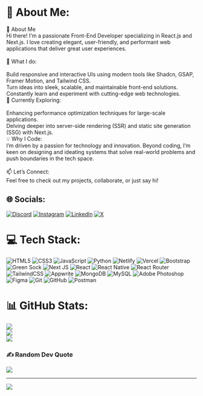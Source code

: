 # 💫 About Me:
👋 About Me<br>Hi there! I'm a passionate Front-End Developer specializing in React.js and Next.js. I love creating elegant, user-friendly, and performant web applications that deliver great user experiences.<br><br>🔭 What I do:<br><br>Build responsive and interactive UIs using modern tools like Shadcn, GSAP, Framer Motion, and Tailwind CSS.<br>Turn ideas into sleek, scalable, and maintainable front-end solutions.<br>Constantly learn and experiment with cutting-edge web technologies.<br>🌱 Currently Exploring:<br><br>Enhancing performance optimization techniques for large-scale applications.<br>Delving deeper into server-side rendering (SSR) and static site generation (SSG) with Next.js.<br>💡 Why I Code:<br>I’m driven by a passion for technology and innovation. Beyond coding, I’m keen on designing and ideating systems that solve real-world problems and push boundaries in the tech space.<br><br>📫 Let’s Connect:<br>Feel free to check out my projects, collaborate, or just say hi!


## 🌐 Socials:
[![Discord](https://img.shields.io/badge/Discord-%237289DA.svg?logo=discord&logoColor=white)](https://discord.gg/edyting) [![Instagram](https://img.shields.io/badge/Instagram-%23E4405F.svg?logo=Instagram&logoColor=white)](https://instagram.com/yhaw_blaq21) [![LinkedIn](https://img.shields.io/badge/LinkedIn-%230077B5.svg?logo=linkedin&logoColor=white)](https://linkedin.com/in/emmanueldankyi) [![X](https://img.shields.io/badge/X-black.svg?logo=X&logoColor=white)](https://x.com/T_kayisdark) 

# 💻 Tech Stack:
![HTML5](https://img.shields.io/badge/html5-%23E34F26.svg?style=flat&logo=html5&logoColor=white) ![CSS3](https://img.shields.io/badge/css3-%231572B6.svg?style=flat&logo=css3&logoColor=white) ![JavaScript](https://img.shields.io/badge/javascript-%23323330.svg?style=flat&logo=javascript&logoColor=%23F7DF1E) ![Python](https://img.shields.io/badge/python-3670A0?style=flat&logo=python&logoColor=ffdd54) ![Netlify](https://img.shields.io/badge/netlify-%23000000.svg?style=flat&logo=netlify&logoColor=#00C7B7) ![Vercel](https://img.shields.io/badge/vercel-%23000000.svg?style=flat&logo=vercel&logoColor=white) ![Bootstrap](https://img.shields.io/badge/bootstrap-%238511FA.svg?style=flat&logo=bootstrap&logoColor=white) ![Green Sock](https://img.shields.io/badge/green%20sock-88CE02?style=flat&logo=greensock&logoColor=white) ![Next JS](https://img.shields.io/badge/Next-black?style=flat&logo=next.js&logoColor=white) ![React](https://img.shields.io/badge/react-%2320232a.svg?style=flat&logo=react&logoColor=%2361DAFB) ![React Native](https://img.shields.io/badge/react_native-%2320232a.svg?style=flat&logo=react&logoColor=%2361DAFB) ![React Router](https://img.shields.io/badge/React_Router-CA4245?style=flat&logo=react-router&logoColor=white) ![TailwindCSS](https://img.shields.io/badge/tailwindcss-%2338B2AC.svg?style=flat&logo=tailwind-css&logoColor=white) ![Appwrite](https://img.shields.io/badge/Appwrite-%23FD366E.svg?style=flat&logo=appwrite&logoColor=white) ![MongoDB](https://img.shields.io/badge/MongoDB-%234ea94b.svg?style=flat&logo=mongodb&logoColor=white) ![MySQL](https://img.shields.io/badge/mysql-4479A1.svg?style=flat&logo=mysql&logoColor=white) ![Adobe Photoshop](https://img.shields.io/badge/adobe%20photoshop-%2331A8FF.svg?style=flat&logo=adobe%20photoshop&logoColor=white) ![Figma](https://img.shields.io/badge/figma-%23F24E1E.svg?style=flat&logo=figma&logoColor=white) ![Git](https://img.shields.io/badge/git-%23F05033.svg?style=flat&logo=git&logoColor=white) ![GitHub](https://img.shields.io/badge/github-%23121011.svg?style=flat&logo=github&logoColor=white) ![Postman](https://img.shields.io/badge/Postman-FF6C37?style=flat&logo=postman&logoColor=white)
# 📊 GitHub Stats:
![](https://github-readme-stats.vercel.app/api?username=edyting&theme=dark&hide_border=false&include_all_commits=false&count_private=false)<br/>
![](https://github-readme-streak-stats.herokuapp.com/?user=edyting&theme=dark&hide_border=false)<br/>
![](https://github-readme-stats.vercel.app/api/top-langs/?username=edyting&theme=dark&hide_border=false&include_all_commits=false&count_private=false&layout=compact)

### ✍️ Random Dev Quote
![](https://quotes-github-readme.vercel.app/api?type=horizontal&theme=radical)

---
[![](https://visitcount.itsvg.in/api?id=edyting&label=Profile%20Views&color=1&pretty=true)](https://visitcount.itsvg.in)
<!-- Proudly created with GPRM ( https://gprm.itsvg.in ) -->
